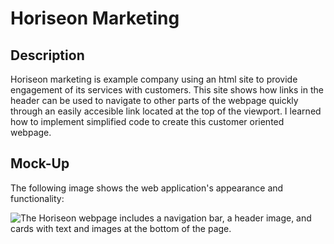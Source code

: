 # Horiseon Marketing

## Description


Horiseon marketing is example company using an html site to provide engagement of its services with customers. This site shows how links in the header can be used to navigate to other parts of the webpage quickly through an easily accesible link located at the top of the viewport. I learned how to implement simplified code to create this customer oriented webpage. 


## Mock-Up

The following image shows the web application's appearance and functionality:

![The Horiseon webpage includes a navigation bar, a header image, and cards with text and images at the bottom of the page.](./Assets/01-html-css-git-homework-demo.png)



